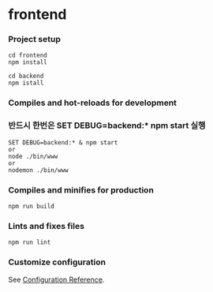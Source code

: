 # frontend

### Project setup

```
cd frontend
npm install

cd backend
npm istall
```

### Compiles and hot-reloads for development

### 반드시 한번은 SET DEBUG=backend:\* npm start 실행

```
SET DEBUG=backend:* & npm start
or
node ./bin/www
or
nodemon ./bin/www
```

### Compiles and minifies for production

```
npm run build
```

### Lints and fixes files

```
npm run lint
```

### Customize configuration

See [Configuration Reference](https://cli.vuejs.org/config/).
